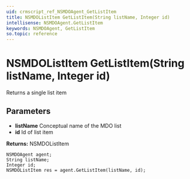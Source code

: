 ```yaml
---
uid: crmscript_ref_NSMDOAgent_GetListItem
title: NSMDOListItem GetListItem(String listName, Integer id)
intellisense: NSMDOAgent.GetListItem
keywords: NSMDOAgent, GetListItem
so.topic: reference
---
```


# NSMDOListItem GetListItem(String listName, Integer id)

Returns a single list item

## Parameters

* **listName** Conceptual name of the MDO list
* **id** Id of list item

**Returns:** NSMDOListItem

```crmscript
NSMDOAgent agent;
String listName;
Integer id;
NSMDOListItem res = agent.GetListItem(listName, id);
```

